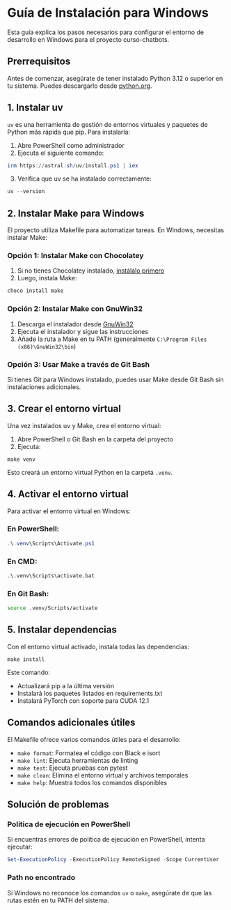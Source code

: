 # Guía de Instalación para Windows

Esta guía explica los pasos necesarios para configurar el entorno de desarrollo en Windows para el proyecto curso-chatbots.

## Prerrequisitos

Antes de comenzar, asegúrate de tener instalado Python 3.12 o superior en tu sistema. Puedes descargarlo desde [python.org](https://www.python.org/downloads/).

## 1. Instalar uv

`uv` es una herramienta de gestión de entornos virtuales y paquetes de Python más rápida que pip. Para instalarla:

1. Abre PowerShell como administrador
2. Ejecuta el siguiente comando:

```powershell
irm https://astral.sh/uv/install.ps1 | iex
```

3. Verifica que uv se ha instalado correctamente:

```powershell
uv --version
```

## 2. Instalar Make para Windows

El proyecto utiliza Makefile para automatizar tareas. En Windows, necesitas instalar Make:

### Opción 1: Instalar Make con Chocolatey

1. Si no tienes Chocolatey instalado, [instálalo primero](https://chocolatey.org/install)
2. Luego, instala Make:

```powershell
choco install make
```

### Opción 2: Instalar Make con GnuWin32

1. Descarga el instalador desde [GnuWin32](https://gnuwin32.sourceforge.net/packages/make.htm)
2. Ejecuta el instalador y sigue las instrucciones
3. Añade la ruta a Make en tu PATH (generalmente `C:\Program Files (x86)\GnuWin32\bin`)

### Opción 3: Usar Make a través de Git Bash

Si tienes Git para Windows instalado, puedes usar Make desde Git Bash sin instalaciones adicionales.

## 3. Crear el entorno virtual

Una vez instalados uv y Make, crea el entorno virtual:

1. Abre PowerShell o Git Bash en la carpeta del proyecto
2. Ejecuta:

```
make venv
```

Esto creará un entorno virtual Python en la carpeta `.venv`.

## 4. Activar el entorno virtual

Para activar el entorno virtual en Windows:

### En PowerShell:

```powershell
.\.venv\Scripts\Activate.ps1
```

### En CMD:

```cmd
.\.venv\Scripts\activate.bat
```

### En Git Bash:

```bash
source .venv/Scripts/activate
```

## 5. Instalar dependencias

Con el entorno virtual activado, instala todas las dependencias:

```
make install
```

Este comando:
- Actualizará pip a la última versión
- Instalará los paquetes listados en requirements.txt
- Instalará PyTorch con soporte para CUDA 12.1

## Comandos adicionales útiles

El Makefile ofrece varios comandos útiles para el desarrollo:

- `make format`: Formatea el código con Black e isort
- `make lint`: Ejecuta herramientas de linting
- `make test`: Ejecuta pruebas con pytest
- `make clean`: Elimina el entorno virtual y archivos temporales
- `make help`: Muestra todos los comandos disponibles

## Solución de problemas

### Política de ejecución en PowerShell

Si encuentras errores de política de ejecución en PowerShell, intenta ejecutar:

```powershell
Set-ExecutionPolicy -ExecutionPolicy RemoteSigned -Scope CurrentUser
```

### Path no encontrado

Si Windows no reconoce los comandos `uv` o `make`, asegúrate de que las rutas estén en tu PATH del sistema.
